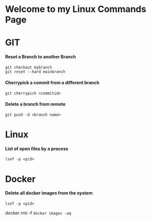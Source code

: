 # Welcome to my Linux Commands Page

# GIT
#### Reset a Branch to another Branch
```
git checkout mybranch
git reset --hard mainbranch
```
#### Cherrypick a commit from a different branch
```
git cherrypick <commitid>
```
#### Delete a branch from remote
```
git push -d <branch name>
```

# Linux
#### List of open files by a process
```
lsof -p <pid>
```
# Docker
#### Delete all docker images from the system
```
lsof -p <pid>
```
docker rmi -f `docker images -aq`
```
